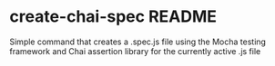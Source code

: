 # create-chai-spec README

Simple command that creates a .spec.js file using the Mocha testing framework and Chai assertion library for the currently active .js file
